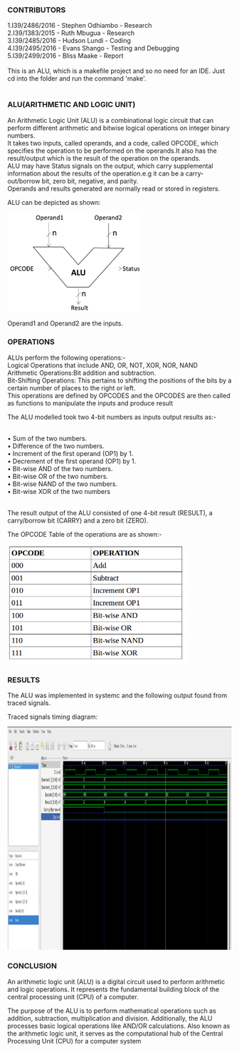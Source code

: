 ### CONTRIBUTORS
1.I39/2486/2016 - Stephen Odhiambo - Research<br>
2.I39/1383/2015 - Ruth Mbugua - Research<br>
3.I39/2485/2016 - Hudson Lundi - Coding<br>
4.I39/2495/2016 - Evans Shango - Testing and Debugging<br>
5.I39/2499/2016 - Bliss Maake - Report<br><br>
This is an ALU, which is a makefile project and so no need for an IDE. 
Just cd into the folder and run the command 'make'.<br><br>

### ALU(ARITHMETIC AND LOGIC UNIT)

An Arithmetic Logic Unit (ALU) is a combinational logic circuit that can perform different arithmetic and bitwise logical operations on integer binary numbers.<br>
It takes two inputs, called operands, and a code, called OPCODE, which specifies the operation to be performed on the operands.It also has the result/output which is the result of the operation on the operands.<br>
ALU may have Status signals on the output, which carry supplemental information about the results of the operation.e.g it can be a carry-out/borrow bit, zero bit, negative, and parity.<br>
Operands and results generated are normally read or stored in registers.<br>

ALU can be depicted as shown:
<p align="left">
  <img src="img/ALU.jpeg" width="300"/>
</p>

Operand1 and Operand2 are the inputs.

### OPERATIONS

ALUs perform the following operations:-<br>
Logical Operations that include AND, OR, NOT, XOR, NOR, NAND <br>
Arithmetic Operations:Bit addition and subtraction.<br>
Bit-Shifting Operations: This pertains to shifting the positions of the bits by a certain number of places to the right or left.<br>
This operations are defined by OPCODES and the OPCODES are then called as functions to manipulate the inputs and produce result <br>

The ALU modelled took two 4-bit numbers as inputs output results as:-<br><br>

• Sum of the two numbers.<br>
• Difference of the two numbers.<br>
• Increment of the first operand (OP1) by 1.<br>
• Decrement of the first operand (OP1) by 1.<br>
• Bit-wise AND of the two numbers.<br>
• Bit-wise OR of the two numbers.<br>
• Bit-wise NAND of the two numbers.<br>
• Bit-wise XOR of the two numbers<br><br>

The result output of the ALU consisted of one 4-bit result (RESULT), a carry/borrow bit (CARRY) and a zero bit (ZERO).<br>

The OPCODE Table of the operations are as shown:-<br>

<p align="left">
  <img src="img/OPCODETable.jpeg" width="400"/>
</p>

### RESULTS

The ALU was implemented in systemc and the following output found from traced signals.<br>

Traced signals timing diagram:
<p align="left">
  <img src="img/timing_diagram.png" height="500"/>
<p>

### CONCLUSION
An arithmetic logic unit (ALU) is a digital circuit used to perform arithmetic and logic operations. It represents the fundamental building block of the central processing unit (CPU) of a computer.<br>

The purpose of the ALU is to perform mathematical operations such as addition, subtraction, multiplication and division. Additionally, the ALU processes basic logical operations like AND/OR calculations. Also known as the arithmetic logic unit, it serves as the computational hub of the Central Processing Unit (CPU) for a computer system
